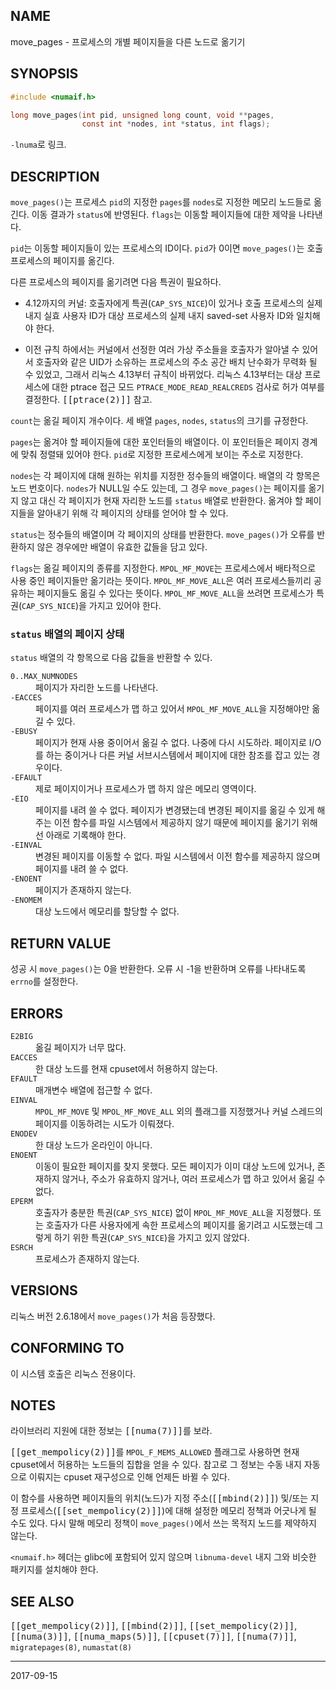 ## NAME

move_pages - 프로세스의 개별 페이지들을 다른 노드로 옮기기

## SYNOPSIS

```c
#include <numaif.h>

long move_pages(int pid, unsigned long count, void **pages,
                const int *nodes, int *status, int flags);
```

`-lnuma`로 링크.

## DESCRIPTION

`move_pages()`는 프로세스 `pid`의 지정한 `pages`를 `nodes`로 지정한 메모리 노드들로 옮긴다. 이동 결과가 `status`에 반영된다. `flags`는 이동할 페이지들에 대한 제약을 나타낸다.

`pid`는 이동할 페이지들이 있는 프로세스의 ID이다. `pid`가 0이면 `move_pages()`는 호출 프로세스의 페이지를 옮긴다.

다른 프로세스의 페이지를 옮기려면 다음 특권이 필요하다.

* 4.12까지의 커널: 호출자에게 특권(`CAP_SYS_NICE`)이 있거나 호출 프로세스의 실제 내지 실효 사용자 ID가 대상 프로세스의 실제 내지 saved-set 사용자 ID와 일치해야 한다.

* 이전 규칙 하에서는 커널에서 선정한 여러 가상 주소들을 호출자가 알아낼 수 있어서 호출자와 같은 UID가 소유하는 프로세스의 주소 공간 배치 난수화가 무력화 될 수 있었고, 그래서 리눅스 4.13부터 규칙이 바뀌었다. 리눅스 4.13부터는 대상 프로세스에 대한 ptrace 접근 모드 `PTRACE_MODE_READ_REALCREDS` 검사로 허가 여부를 결정한다. <tt>[[ptrace(2)]]</tt> 참고.

`count`는 옮길 페이지 개수이다. 세 배열 `pages`, `nodes`, `status`의 크기를 규정한다.

`pages`는 옮겨야 할 페이지들에 대한 포인터들의 배열이다. 이 포인터들은 페이지 경계에 맞춰 정렬돼 있어야 한다. `pid`로 지정한 프로세스에게 보이는 주소로 지정한다.

`nodes`는 각 페이지에 대해 원하는 위치를 지정한 정수들의 배열이다. 배열의 각 항목은 노드 번호이다. `nodes`가 NULL일 수도 있는데, 그 경우 `move_pages()`는 페이지를 옮기지 않고 대신 각 페이지가 현재 자리한 노드를 `status` 배열로 반환한다. 옮겨야 할 페이지들을 알아내기 위해 각 페이지의 상태를 얻어야 할 수 있다.

`status`는 정수들의 배열이며 각 페이지의 상태를 반환한다. `move_pages()`가 오류를 반환하지 않은 경우에만 배열이 유효한 값들을 담고 있다.

`flags`는 옮길 페이지의 종류를 지정한다. `MPOL_MF_MOVE`는 프로세스에서 배타적으로 사용 중인 페이지들만 옮기라는 뜻이다. `MPOL_MF_MOVE_ALL`은 여러 프로세스들끼리 공유하는 페이지들도 옮길 수 있다는 뜻이다. `MPOL_MF_MOVE_ALL`을 쓰려면 프로세스가 특권(`CAP_SYS_NICE`)을 가지고 있어야 한다.

### `status` 배열의 페이지 상태

`status` 배열의 각 항목으로 다음 값들을 반환할 수 있다.

<dl>
<dt><code>0..MAX_NUMNODES</code></dt>
<dd>페이지가 자리한 노드를 나타낸다.</dd>

<dt><code>-EACCES</code></dt>
<dd>페이지를 여러 프로세스가 맵 하고 있어서 <code>MPOL_MF_MOVE_ALL</code>을 지정해야만 옮길 수 있다.</dd>

<dt><code>-EBUSY</code></dt>
<dd>페이지가 현재 사용 중이어서 옮길 수 없다. 나중에 다시 시도하라. 페이지로 I/O를 하는 중이거나 다른 커널 서브시스템에서 페이지에 대한 참조를 잡고 있는 경우이다.</dd>

<dt><code>-EFAULT</code></dt>
<dd>제로 페이지이거나 프로세스가 맵 하지 않은 메모리 영역이다.</dd>

<dt><code>-EIO</code></dt>
<dd>페이지를 내려 쓸 수 없다. 페이지가 변경됐는데 변경된 페이지를 옮길 수 있게 해 주는 이전 함수를 파일 시스템에서 제공하지 않기 때문에 페이지를 옮기기 위해선 아래로 기록해야 한다.</dd>

<dt><code>-EINVAL</code></dt>
<dd>변경된 페이지를 이동할 수 없다. 파일 시스템에서 이전 함수를 제공하지 않으며 페이지를 내려 쓸 수 없다.</dd>

<dt><code>-ENOENT</code></dt>
<dd>페이지가 존재하지 않는다.</dd>

<dt><code>-ENOMEM</code></dt>
<dd>대상 노드에서 메모리를 할당할 수 없다.</dd>
</dl>

## RETURN VALUE

성공 시 `move_pages()`는 0을 반환한다. 오류 시 -1을 반환하며 오류를 나타내도록 `errno`를 설정한다.

## ERRORS

<dl>
<dt><code>E2BIG</code></dt>
<dd>옮길 페이지가 너무 많다.</dd>
<dt><code>EACCES</code></dt>
<dd>한 대상 노드를 현재 cpuset에서 허용하지 않는다.</dd>
<dt><code>EFAULT</code></dt>
<dd>매개변수 배열에 접근할 수 없다.</dd>
<dt><code>EINVAL</code></dt>
<dd><code>MPOL_MF_MOVE</code> 및 <code>MPOL_MF_MOVE_ALL</code> 외의 플래그를 지정했거나 커널 스레드의 페이지를 이동하려는 시도가 이뤄졌다.</dd>
<dt><code>ENODEV</code></dt>
<dd>한 대상 노드가 온라인이 아니다.</dd>
<dt><code>ENOENT</code></dt>
<dd>이동이 필요한 페이지를 찾지 못했다. 모든 페이지가 이미 대상 노드에 있거나, 존재하지 않거나, 주소가 유효하지 않거나, 여러 프로세스가 맵 하고 있어서 옮길 수 없다.</dd>
<dt><code>EPERM</code></dt>
<dd>호출자가 충분한 특권(<code>CAP_SYS_NICE</code>) 없이 <code>MPOL_MF_MOVE_ALL</code>을 지정했다. 또는 호출자가 다른 사용자에게 속한 프로세스의 페이지를 옮기려고 시도했는데 그렇게 하기 위한 특권(<code>CAP_SYS_NICE</code>)을 가지고 있지 않았다.</dd>
<dt><code>ESRCH</code></dt>
<dd>프로세스가 존재하지 않는다.</dd>
</dl>

## VERSIONS

리눅스 버전 2.6.18에서 `move_pages()`가 처음 등장했다.

## CONFORMING TO

이 시스템 호출은 리눅스 전용이다.

## NOTES

라이브러리 지원에 대한 정보는 <tt>[[numa(7)]]</tt>를 보라.

<tt>[[get_mempolicy(2)]]</tt>를 `MPOL_F_MEMS_ALLOWED` 플래그로 사용하면 현재 cpuset에서 허용하는 노드들의 집합을 얻을 수 있다. 참고로 그 정보는 수동 내지 자동으로 이뤄지는 cpuset 재구성으로 인해 언제든 바뀔 수 있다.

이 함수를 사용하면 페이지들의 위치(노드)가 지정 주소(<tt>[[mbind(2)]]</tt>) 및/또는 지정 프로세스(<tt>[[set_mempolicy(2)]]</tt>)에 대해 설정한 메모리 정책과 어긋나게 될 수도 있다. 다시 말해 메모리 정책이 `move_pages()`에서 쓰는 목적지 노드를 제약하지 않는다.

`<numaif.h>` 헤더는 glibc에 포함되어 있지 않으며 `libnuma-devel` 내지 그와 비슷한 패키지를 설치해야 한다.

## SEE ALSO

<tt>[[get_mempolicy(2)]]</tt>, <tt>[[mbind(2)]]</tt>, <tt>[[set_mempolicy(2)]]</tt>, <tt>[[numa(3)]]</tt>, <tt>[[numa_maps(5)]]</tt>, <tt>[[cpuset(7)]]</tt>, <tt>[[numa(7)]]</tt>, `migratepages(8)`, `numastat(8)`

----

2017-09-15
